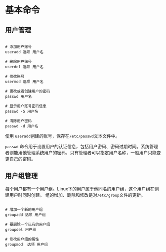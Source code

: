 # 基本命令

## 用户管理

```linux

# 添加用户账号
useradd 选项 用户名

# 删除用户账号
userdel 选项 用户名

# 修改账号
usermod 选项 用户名

# 更改或者创建用户的密码
passwd 用户名

# 显示用户账号密码信息
passwd -S 用户名

# 清除用户密码
passwd -d 用户名

```
使用 `useradd`创建的账号，保存在`/etc/passwd`文本文件中。

`passwd` 命令用于设置用户的认证信息，包括用户密码、密码过期时间。系统管理者则能用他管理系统用户的密码，只有管理者可以指定用户名称，一般用户只能变更自己的密码。

## 用户组管理
每个用户都有一个用户组。Linux下的用户属于他同名的用户组，这个用户组在创建用户时同时创建。
组的增加、删除和修改是对`/etc/group`文件的更新。
```linux

# 增加一个新的用户组
groupadd 选项 用户组

# 要删除一个已有的用户组
groupdel 用户组

# 修改用户组的属性
groupmod  选项 用户组

```

